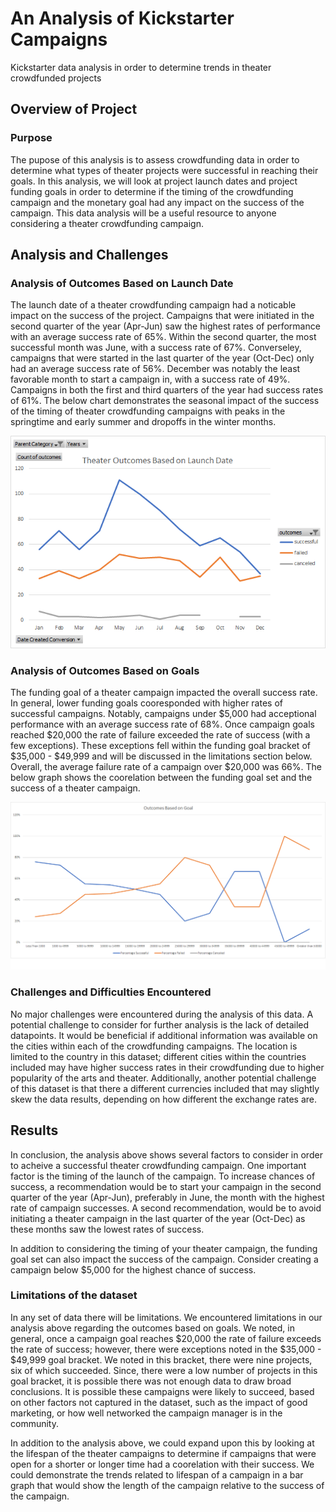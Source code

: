# An Analysis of Kickstarter Campaigns
Kickstarter data analysis in order to determine trends in theater crowdfunded projects

## Overview of Project

### Purpose
The pupose of this analysis is to assess crowdfunding data in order to determine what types of theater projects were successful in reaching their goals.  In this analysis, we will look at project launch dates and project funding goals in order to determine if the timing of the crowdfunding campaign and the monetary goal had any impact on the success of the campaign. This data analysis will be a useful resource to anyone considering a theater crowdfunding campaign. 

## Analysis and Challenges

### Analysis of Outcomes Based on Launch Date
The launch date of a theater crowdfunding campaign had a noticable impact on the success of the project. Campaigns that were initiated in the second quarter of the year (Apr-Jun) saw the highest rates of performance with an average success rate of 65%.  Within the second quarter, the most successful month was June, with a success rate of 67%. Converseley, campaigns that were started in the last quarter of the year (Oct-Dec) only had an average success rate of 56%.  December was notably the least favorable month to start a campaign in, with a success rate of 49%.  Campaigns in both the first and third quarters of the year had success rates of 61%.  The below chart demonstrates the seasonal impact of the success of the timing of theater crowdfunding campaigns with peaks in the springtime and early summer and dropoffs in the winter months. 

![Theater_Outcomes_vs_Launch.png](Resources/Theater_Outcomes_vs_Launch.png)


### Analysis of Outcomes Based on Goals
The funding goal of a theater campaign impacted the overall success rate.  In general, lower funding goals cooresponded with higher rates of successful campaigns. Notably, campaigns under $5,000 had acceptional performance with an average success rate of 68%. Once campaign goals reached $20,000 the rate of failure exceeded the rate of success (with a few exceptions).  These exceptions fell within the funding goal bracket of $35,000 - $49,999 and will be discussed in the limitations section below.  Overall, the average failure rate of a campaign over $20,000 was 66%. The below graph shows the coorelation between the funding goal set and the success of a theater campaign. 

![Outcomes_vs_Goals.png](Resources/Outcomes_vs_Goals.png)


### Challenges and Difficulties Encountered
No major challenges were encountered during the analysis of this data.  A potential challenge to consider for further analysis is the lack of detailed datapoints. It would be beneficial if additional information was available on the cities within each of the crowdfunding campaigns. The location is limited to the country in this dataset; different cities within the countries included may have higher success rates in their crowdfunding due to higher popularity of the arts and theater.  Additionally, another potential challenge of this dataset is that there a different currencies included that may slightly skew the data results, depending on how different the exchange rates are.     

## Results
In conclusion, the analysis above shows several factors to consider in order to acheive a successful theater crowdfunding campaign.  One important factor is the timing of the launch of the campaign.  To increase chances of success, a recommendation would be to start your campaign in the second quarter of the year (Apr-Jun), preferably in June, the month with the highest rate of campaign successes.  A second recommendation, would be to avoid initiating a theater campaign in the last quarter of the year (Oct-Dec) as these months saw the lowest rates of success.  

In addition to considering the timing of your theater campaign, the funding goal set can also impact the success of the campaign.  Consider creating a campaign below $5,000 for the highest chance of success.  

### Limitations of the dataset
In any set of data there will be limitations.  We encountered limitations in our analysis above regarding the outcomes based on goals.  We noted, in general, once a campaign goal reaches $20,000 the rate of failure exceeds the rate of success; however, there were exceptions noted in the $35,000 - $49,999 goal bracket.  We noted in this bracket, there were nine projects, six of which succeeded. Since, there were a low number of projects in this goal bracket, it is possible there was not enough data to draw broad conclusions.  It is possible these campaigns were likely to succeed, based on other factors not captured in the dataset, such as the impact of good marketing, or how well networked the campaign manager is in the community.  

In addition to the analysis above, we could expand upon this by looking at the lifespan of the theater campaigns to determine if campaigns that were open for a shorter or longer time had a coorelation with their success.  We could demonstrate the trends related to lifespan of a campaign in a bar graph that would show the length of the campaign relative to the success of the campaign.  
